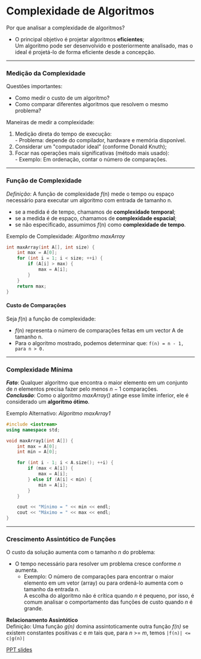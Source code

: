 # Complexidade de Algoritmos

Por que analisar a complexidade de algoritmos?  
- O principal objetivo é projetar algoritmos **eficientes**;  
Um algoritmo pode ser desenvolvido e posteriormente analisado, mas o ideal é projetá-lo de forma eficiente desde a concepção.  
---
### Medição da Complexidade 

Questões importantes:   
- Como medir o custo de um algoritmo?   
- Como comparar diferentes algoritmos que resolvem o mesmo problema?  

Maneiras de medir a complexidade:  
 1. Medição direta do tempo de execução:  
        - Problema: depende do compilador, hardware e memória disponível.  
 2. Considerar um "computador ideal" (conforme Donald Knuth);
 3. Focar nas operações mais significativas (método mais usado):  
        - Exemplo: Em ordenação, contar o número de comparações.

---
### Função de Complexidade 

*Definição*: A função de complexidade *f*(n) mede o tempo ou espaço necessário para executar um algoritmo com entrada de tamanho n.
- se a medida é de tempo, chamamos de **complexidade temporal**;
- se a medida é de espaço, chamamos de **complexidade espacial**;
- se não especificado, assumimos *f*(n) como **complexidade de tempo**.


Exemplo de Complexidade: *Algoritmo maxArray*

```cpp
int maxArray(int A[], int size) {
    int max = A[0];
    for (int i = 1; i < size; ++i) {
        if (A[i] > max) {
            max = A[i];
        }
    }
    return max;
}
```

#### Custo de Comparações

Seja *f*(n) a função de complexidade:
- *f*(n) representa o número de comparações feitas em um vector A de tamanho n. 
- Para o algoritmo mostrado, podemos determinar que: ` f(n) = n - 1, para n > 0. `

---
### Complexidade Mínima
***Fato***: Qualquer algoritmo que encontra o maior elemento em um conjunto de *n* elementos precisa fazer pelo menos *n* − 1 comparações.  
***Conclusão***: Como o algoritmo *maxArray()* atinge esse limite inferior, ele é considerado um **algoritmo ótimo**.

Exemplo Alternativo: *Algoritmo maxArray1*

```cpp
#include <iostream>
using namespace std;

void maxArray1(int A[]) {
    int max = A[0];
    int min = A[0];

    for (int i - 1; i < A.size(); ++i) {
        if (max < A[i]) {
            max = A[i];
        } else if (A[i] < min) {
            min = A[i];
        }
    }

    cout << "Mínimo = " << min << endl;
    cout << "Máximo = " << max << endl;
}
```
---
### Crescimento Assintótico de Funções 
O custo da solução aumenta com o tamanho *n* do problema:
- O tempo necessário para resolver um problema cresce conforme *n* aumenta. 
   - Exemplo: O número de comparações para encontrar o maior elemento em um vetor (array) ou para ordená-lo aumenta com o tamanho da entrada *n*.  
A escolha do algoritmo não é crítica quando *n* é pequeno, por isso, é comum analisar o comportamento das funções de custo quando *n* é grande.

**Relacionamento Assintótico**   
Definição: Uma função *g(n)* domina assintoticamente outra função *f(n)* se existem constantes positivas *c* e *m* tais que, para *n* >= *m*, temos ` |f(n)| <= c|g(n)| `


[PPT slides](https://drive.google.com/file/d/1aYeHiFLVc059234THNeKK9vRoXNl01lP/view)

